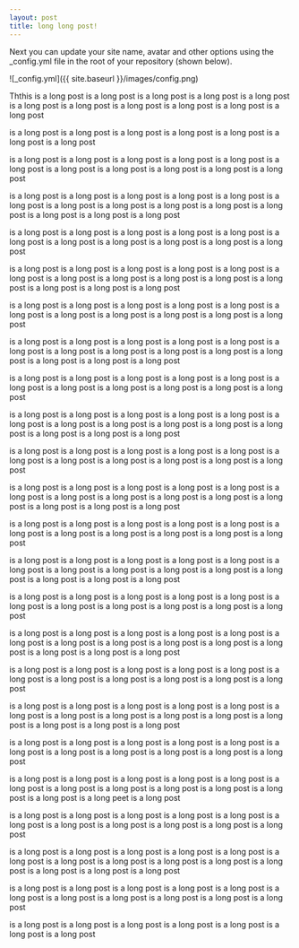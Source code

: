 ```yaml
---
layout: post
title: long long post!
---
```


Next you can update your site name, avatar and other options using the _config.yml file in the root of your repository (shown below).

![_config.yml]({{ site.baseurl }}/images/config.png)

Ththis is a long post is a long post is a long post is a long post is a long post is a long post is a long post is a long post is a long post
is a long post is a long post

is a long post is a long post is a long post is a long post is a long post is a long post is a long post

is a long post is a long post is a long post is a long post is a long post is a long post is a long post is a long post is a long post is a long post is a long post

is a long post is a long post is a long post is a long post is a long post is a long post is a long post
is a long post is a long post is a long post is a long post is a long post is a long post is a long post

is a long post is a long post is a long post is a long post is a long post is a long post is a long post is a long post is a long post is a long post is a long post

is a long post is a long post is a long post is a long post is a long post is a long post is a long post
is a long post is a long post is a long post is a long post is a long post is a long post is a long post

is a long post is a long post is a long post is a long post is a long post is a long post is a long post is a long post is a long post is a long post is a long post

is a long post is a long post is a long post is a long post is a long post is a long post is a long post
is a long post is a long post is a long post is a long post is a long post is a long post is a long post

is a long post is a long post is a long post is a long post is a long post is a long post is a long post is a long post is a long post is a long post is a long post

is a long post is a long post is a long post is a long post is a long post is a long post is a long post
is a long post is a long post is a long post is a long post is a long post is a long post is a long post

is a long post is a long post is a long post is a long post is a long post is a long post is a long post is a long post is a long post is a long post is a long post

is a long post is a long post is a long post is a long post is a long post is a long post is a long post
is a long post is a long post is a long post is a long post is a long post is a long post is a long post

is a long post is a long post is a long post is a long post is a long post is a long post is a long post is a long post is a long post is a long post is a long post

is a long post is a long post is a long post is a long post is a long post is a long post is a long post
is a long post is a long post is a long post is a long post is a long post is a long post is a long post

is a long post is a long post is a long post is a long post is a long post is a long post is a long post is a long post is a long post is a long post is a long post

is a long post is a long post is a long post is a long post is a long post is a long post is a long post
is a long post is a long post is a long post is a long post is a long post is a long post is a long post

is a long post is a long post is a long post is a long post is a long post is a long post is a long post is a long post is a long post is a long post is a long post

is a long post is a long post is a long post is a long post is a long post is a long post is a long post
is a long post is a long post is a long post is a long post is a long post is a long post is a long post

is a long post is a long post is a long post is a long post is a long post is a long post is a long post is a long post is a long post is a long post is a long post

is a long post is a long post is a long post is a long post is a long post is a long post is a long post
is a long post is a long post is a long post is a long post is a long post is a long peet is a long post

is a long post is a long post is a long post is a long post is a long post is a long post is a long post is a long post is a long post is a long post is a long post

is a long post is a long post is a long post is a long post is a long post is a long post is a long post
is a long post is a long post is a long post is a long post is a long post is a long post is a long post

is a long post is a long post is a long post is a long post is a long post is a long post is a long post is a long post is a long post is a long post is a long post

is a long post is a long post is a long post is a long post is a long post is a long post is a long post
